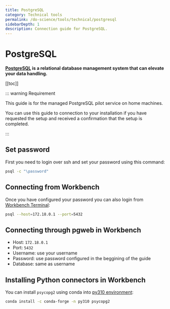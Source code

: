 ```yaml
---
title: PostgreSQL
category: Technical tools
permalink: /do-science/tools/technical/postgresql
sidebarDepth: 1
description: Connection guide for PostgreSQL.
---
```


# PostgreSQL

**[PostgreSQL](https://www.postgresql.org/) is a relational database management system that can elevate your data handling.**

[[toc]]

::: warning Requirement

This guide is for the managed PostgreSQL pilot service on home machines. 

You can use this guide to connection to your installation if you have requested the setup and received a confirmation that the setup is completed.

:::

## Set password

First you need to login over ssh and set your password using this command:

```bash
psql -c "\password"
```

## Connecting from Workbench

Once you have configured your password you can also login from [Workbench Terminal](/do-science/hunt-workbench/faq/#can-i-use-a-terminal-from-my-workbench):

```bash
psql --host=172.18.0.1 --port=5432
```

## Connecting through pgweb in Workbench

- Host: `172.18.0.1`
- Port: `5432`
- Username: use your username
- Password: use password configured in the beggining of the guide
- Database: same as username

## Installing Python connectors in Workbench

You can install `psycopg2` using conda into [py310 environment](/do-science/hunt-workbench/faq/#how-can-i-change-a-conda-environment-for-my-notebook):

```bash
conda install -c conda-forge -n py310 psycopg2
```
